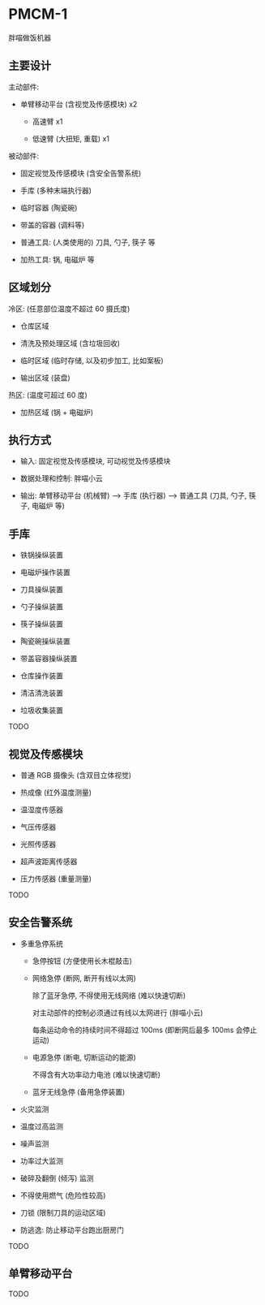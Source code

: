 # PMCM-1
胖喵做饭机器


## 主要设计

主动部件:

+ 单臂移动平台 (含视觉及传感模块)  x2

  - 高速臂 x1

  - 低速臂 (大扭矩, 重载) x1

被动部件:

+ 固定视觉及传感模块 (含安全告警系统)

+ 手库 (多种末端执行器)

+ 临时容器 (陶瓷碗)

+ 带盖的容器 (调料等)

+ 普通工具: (人类使用的) 刀具, 勺子, 筷子 等

+ 加热工具: 锅, 电磁炉 等


## 区域划分

冷区: (任意部位温度不超过 60 摄氏度)

+ 仓库区域

+ 清洗及预处理区域 (含垃圾回收)

+ 临时区域 (临时存储, 以及初步加工, 比如案板)

+ 输出区域 (装盘)

热区: (温度可超过 60 度)

+ 加热区域 (锅 + 电磁炉)


## 执行方式

+ 输入: 固定视觉及传感模块, 可动视觉及传感模块

+ 数据处理和控制: 胖喵小云

+ 输出:
  单臂移动平台 (机械臂) --> 手库 (执行器)
  --> 普通工具 (刀具, 勺子, 筷子, 电磁炉 等)


## 手库

+ 铁锅操纵装置

+ 电磁炉操作装置

+ 刀具操纵装置

+ 勺子操纵装置

+ 筷子操纵装置

+ 陶瓷碗操纵装置

+ 带盖容器操纵装置

+ 仓库操作装置

+ 清洁清洗装置

+ 垃圾收集装置

TODO


## 视觉及传感模块

+ 普通 RGB 摄像头 (含双目立体视觉)

+ 热成像 (红外温度测量)

+ 温湿度传感器

+ 气压传感器

+ 光照传感器

+ 超声波距离传感器

+ 压力传感器 (重量测量)

TODO


## 安全告警系统

+ 多重急停系统

  - 急停按钮 (方便使用长木棍敲击)

  - 网络急停 (断网, 断开有线以太网)

    除了蓝牙急停, 不得使用无线网络 (难以快速切断)

    对主动部件的控制必须通过有线以太网进行 (胖喵小云)

    每条运动命令的持续时间不得超过 100ms (即断网后最多 100ms 会停止运动)

  - 电源急停 (断电, 切断运动的能源)

    不得含有大功率动力电池 (难以快速切断)

  - 蓝牙无线急停 (备用急停装置)

+ 火灾监测

+ 温度过高监测

+ 噪声监测

+ 功率过大监测

+ 破碎及翻倒 (倾泻) 监测

+ 不得使用燃气 (危险性较高)

+ 刀锁 (限制刀具的运动区域)

+ 防逃逸: 防止移动平台跑出厨房门

TODO


## 单臂移动平台

TODO
